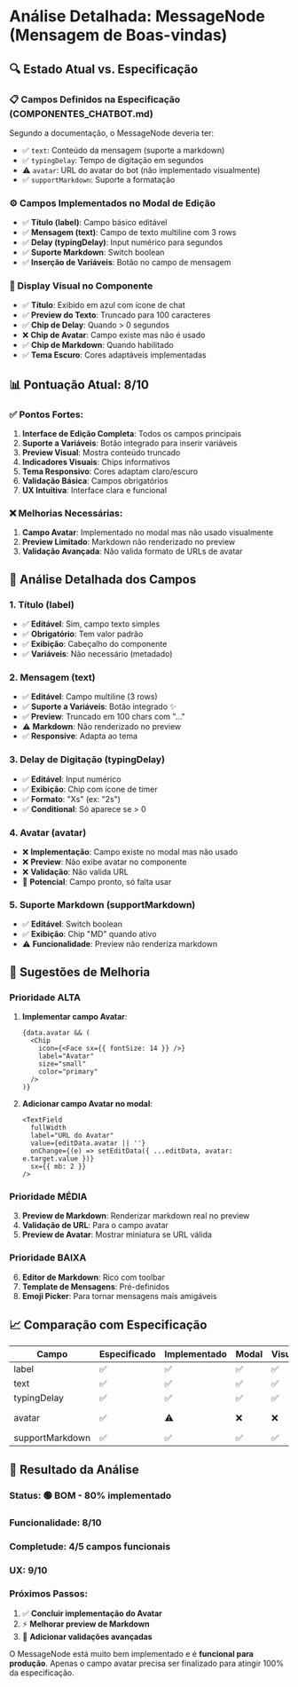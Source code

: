 # Análise Detalhada: MessageNode (Mensagem de Boas-vindas)

## 🔍 Estado Atual vs. Especificação

### **📋 Campos Definidos na Especificação (COMPONENTES_CHATBOT.md)**
Segundo a documentação, o MessageNode deveria ter:

- ✅ `text`: Conteúdo da mensagem (suporte a markdown)
- ✅ `typingDelay`: Tempo de digitação em segundos
- ⚠️ `avatar`: URL do avatar do bot (não implementado visualmente)
- ✅ `supportMarkdown`: Suporte a formatação

### **⚙️ Campos Implementados no Modal de Edição**
- ✅ **Título (label)**: Campo básico editável
- ✅ **Mensagem (text)**: Campo de texto multiline com 3 rows
- ✅ **Delay (typingDelay)**: Input numérico para segundos
- ✅ **Suporte Markdown**: Switch boolean
- ✅ **Inserção de Variáveis**: Botão no campo de mensagem

### **👀 Display Visual no Componente**
- ✅ **Título**: Exibido em azul com ícone de chat
- ✅ **Preview do Texto**: Truncado para 100 caracteres
- ✅ **Chip de Delay**: Quando > 0 segundos
- ❌ **Chip de Avatar**: Campo existe mas não é usado
- ✅ **Chip de Markdown**: Quando habilitado
- ✅ **Tema Escuro**: Cores adaptáveis implementadas

## 📊 Pontuação Atual: 8/10

### ✅ **Pontos Fortes:**
1. **Interface de Edição Completa**: Todos os campos principais
2. **Suporte a Variáveis**: Botão integrado para inserir variáveis
3. **Preview Visual**: Mostra conteúdo truncado
4. **Indicadores Visuais**: Chips informativos
5. **Tema Responsivo**: Cores adaptam claro/escuro
6. **Validação Básica**: Campos obrigatórios
7. **UX Intuitiva**: Interface clara e funcional

### ❌ **Melhorias Necessárias:**
1. **Campo Avatar**: Implementado no modal mas não usado visualmente
2. **Preview Limitado**: Markdown não renderizado no preview
3. **Validação Avançada**: Não valida formato de URLs de avatar

## 🎯 Análise Detalhada dos Campos

### **1. Título (label)**
- ✅ **Editável**: Sim, campo texto simples
- ✅ **Obrigatório**: Tem valor padrão
- ✅ **Exibição**: Cabeçalho do componente
- ✅ **Variáveis**: Não necessário (metadado)

### **2. Mensagem (text)**
- ✅ **Editável**: Campo multiline (3 rows)
- ✅ **Suporte a Variáveis**: Botão integrado ✨
- ✅ **Preview**: Truncado em 100 chars com "..."
- ⚠️ **Markdown**: Não renderizado no preview
- ✅ **Responsive**: Adapta ao tema

### **3. Delay de Digitação (typingDelay)**
- ✅ **Editável**: Input numérico
- ✅ **Exibição**: Chip com ícone de timer
- ✅ **Formato**: "Xs" (ex: "2s")
- ✅ **Conditional**: Só aparece se > 0

### **4. Avatar (avatar)**
- ❌ **Implementação**: Campo existe no modal mas não usado
- ❌ **Preview**: Não exibe avatar no componente
- ❌ **Validação**: Não valida URL
- 🔧 **Potencial**: Campo pronto, só falta usar

### **5. Suporte Markdown (supportMarkdown)**
- ✅ **Editável**: Switch boolean
- ✅ **Exibição**: Chip "MD" quando ativo
- ⚠️ **Funcionalidade**: Preview não renderiza markdown

## 🚀 Sugestões de Melhoria

### **Prioridade ALTA**
1. **Implementar campo Avatar**:
   ```tsx
   {data.avatar && (
     <Chip 
       icon={<Face sx={{ fontSize: 14 }} />}
       label="Avatar" 
       size="small" 
       color="primary"
     />
   )}
   ```

2. **Adicionar campo Avatar no modal**:
   ```tsx
   <TextField
     fullWidth
     label="URL do Avatar"
     value={editData.avatar || ''}
     onChange={(e) => setEditData({ ...editData, avatar: e.target.value })}
     sx={{ mb: 2 }}
   />
   ```

### **Prioridade MÉDIA**
3. **Preview de Markdown**: Renderizar markdown real no preview
4. **Validação de URL**: Para o campo avatar
5. **Preview de Avatar**: Mostrar miniatura se URL válida

### **Prioridade BAIXA**
6. **Editor de Markdown**: Rico com toolbar
7. **Template de Mensagens**: Pré-definidos
8. **Emoji Picker**: Para tornar mensagens mais amigáveis

## 📈 Comparação com Especificação

| Campo | Especificado | Implementado | Modal | Visual | Nota |
|-------|-------------|--------------|-------|--------|------|
| label | ✅ | ✅ | ✅ | ✅ | Perfeito |
| text | ✅ | ✅ | ✅ | ✅ | Excelente |
| typingDelay | ✅ | ✅ | ✅ | ✅ | Perfeito |
| avatar | ✅ | ⚠️ | ❌ | ❌ | Precisa implementar |
| supportMarkdown | ✅ | ✅ | ✅ | ✅ | Perfeito |

## 🎯 Resultado da Análise

### **Status**: 🟢 **BOM** - 80% implementado
### **Funcionalidade**: 8/10
### **Completude**: 4/5 campos funcionais
### **UX**: 9/10

### **Próximos Passos**:
1. ✅ **Concluir implementação do Avatar**
2. ⚡ **Melhorar preview de Markdown**  
3. 🔧 **Adicionar validações avançadas**

O MessageNode está muito bem implementado e é **funcional para produção**. Apenas o campo avatar precisa ser finalizado para atingir 100% da especificação. 